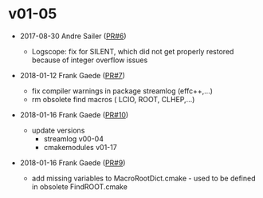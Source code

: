 # v01-05

* 2017-08-30 Andre Sailer ([PR#6](https://github.com/iLCSoft/ilcutil/pull/6))
  - Logscope: fix for SILENT, which did not get properly restored because of integer overflow issues

* 2018-01-12 Frank Gaede ([PR#7](https://github.com/iLCSoft/ilcutil/pull/7))
  - fix compiler warnings in package streamlog (effc++,...)
  - rm obsolete find macros ( LCIO, ROOT, CLHEP,...)

* 2018-01-16 Frank Gaede ([PR#10](https://github.com/iLCSoft/ilcutil/pull/10))
  - update versions
      - streamlog v00-04
      - cmakemodules v01-17

* 2018-01-16 Frank Gaede ([PR#9](https://github.com/iLCSoft/ilcutil/pull/9))
  - add missing variables to MacroRootDict.cmake
        - used to be defined in obsolete FindROOT.cmake

